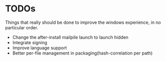 # TODOs #

Things that really should be done to improve the windows experience, in no
particular order.

  - Change the after-install mailpile launch to launch hidden
  - Integrate signing
  - Improve language support
  - Better per-file management in packaging(hash-correlation per path)
